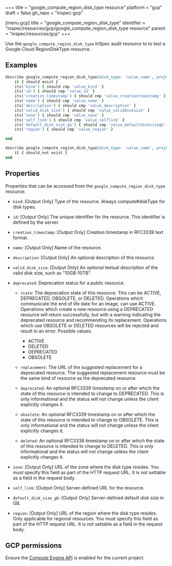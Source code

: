 +++
title = "google_compute_region_disk_type resource"
platform = "gcp"
draft = false
gh_repo = "inspec-gcp"

[menu.gcp]
title = "google_compute_region_disk_type"
identifier = "inspec/resources/gcp/google_compute_region_disk_type resource"
parent = "inspec/resources/gcp"
+++

Use the `google_compute_region_disk_type` InSpec audit resource to to test a Google Cloud RegionDiskType resource.

## Examples

```ruby
describe google_compute_region_disk_type(disk_type: 'value_name', project: 'chef-gcp-inspec', region: 'value_region') do
	it { should exist }
	its('kind') { should cmp 'value_kind' }
	its('id') { should cmp 'value_id' }
	its('creation_timestamp') { should cmp 'value_creationtimestamp' }
	its('name') { should cmp 'value_name' }
	its('description') { should cmp 'value_description' }
	its('valid_disk_size') { should cmp 'value_validdisksize' }
	its('zone') { should cmp 'value_zone' }
	its('self_link') { should cmp 'value_selflink' }
	its('default_disk_size_gb') { should cmp 'value_defaultdisksizegb' }
	its('region') { should cmp 'value_region' }

end

describe google_compute_region_disk_type(disk_type: 'value_name', project: 'chef-gcp-inspec', region: 'value_region') do
	it { should_not exist }
end
```

## Properties

Properties that can be accessed from the `google_compute_region_disk_type` resource:


  * `kind`: [Output Only] Type of the resource. Always compute#diskType for disk types.

  * `id`: [Output Only] The unique identifier for the resource. This identifier is defined by the server.

  * `creation_timestamp`: [Output Only] Creation timestamp in RFC3339 text format.

  * `name`: [Output Only] Name of the resource.

  * `description`: [Output Only] An optional description of this resource.

  * `valid_disk_size`: [Output Only] An optional textual description of the valid disk size, such as "10GB-10TB".

  * `deprecated`: Deprecation status for a public resource.

    * `state`: The deprecation state of this resource. This can be ACTIVE, DEPRECATED, OBSOLETE, or DELETED. Operations which communicate the end of life date for an image, can use ACTIVE. Operations which create a new resource using a DEPRECATED resource will return successfully, but with a warning indicating the deprecated resource and recommending its replacement. Operations which use OBSOLETE or DELETED resources will be rejected and result in an error.
    Possible values:
      * ACTIVE
      * DELETED
      * DEPRECATED
      * OBSOLETE

    * `replacement`: The URL of the suggested replacement for a deprecated resource. The suggested replacement resource must be the same kind of resource as the deprecated resource.

    * `deprecated`: An optional RFC3339 timestamp on or after which the state of this resource is intended to change to DEPRECATED. This is only informational and the status will not change unless the client explicitly changes it.

    * `obsolete`: An optional RFC3339 timestamp on or after which the state of this resource is intended to change to OBSOLETE. This is only informational and the status will not change unless the client explicitly changes it.

    * `deleted`: An optional RFC3339 timestamp on or after which the state of this resource is intended to change to DELETED. This is only informational and the status will not change unless the client explicitly changes it.

  * `zone`: [Output Only] URL of the zone where the disk type resides. You must specify this field as part of the HTTP request URL. It is not settable as a field in the request body.

  * `self_link`: [Output Only] Server-defined URL for the resource.

  * `default_disk_size_gb`: [Output Only] Server-defined default disk size in GB.

  * `region`: [Output Only] URL of the region where the disk type resides. Only applicable for regional resources. You must specify this field as part of the HTTP request URL. It is not settable as a field in the request body.


## GCP permissions

Ensure the [Compute Engine API](https://console.cloud.google.com/apis/library/compute.googleapis.com/) is enabled for the current project.
